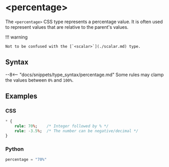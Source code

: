 # &lt;percentage&gt;

The `<percentage>` CSS type represents a percentage value.
It is often used to represent values that are relative to the parent's values.

!!! warning

    Not to be confused with the [`<scalar>`](./scalar.md) type.

## Syntax

--8<-- "docs/snippets/type_syntax/percentage.md"
Some rules may clamp the values between `0%` and `100%`.

## Examples

### CSS

```sass
* {
    rule: 70%;    /* Integer followed by % */
    rule: -3.5%;  /* The number can be negative/decimal */
}
```

### Python

```py
percentage = "70%"
```
